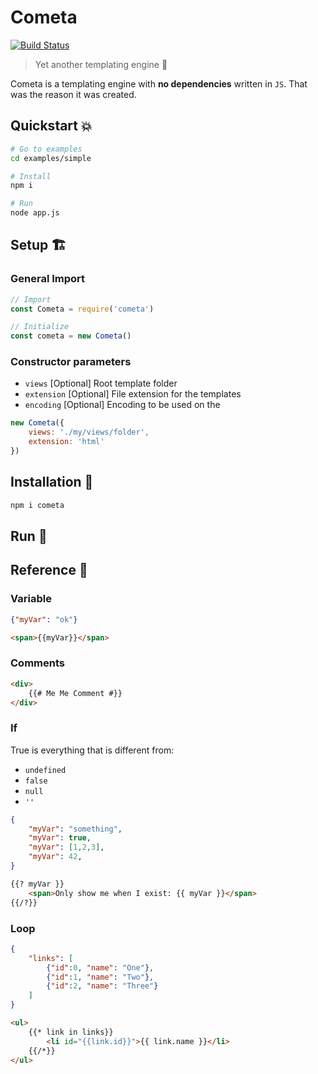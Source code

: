 # Cometa

[![Build Status](https://travis-ci.org/CupCakeArmy/cometa.svg?branch=master)](https://travis-ci.org/CupCakeArmy/cometa)

> Yet another templating engine 📠

Cometa is a templating engine with **no dependencies** written in `JS`. That was the reason it was created.

## Quickstart 💥

```bash
# Go to examples
cd examples/simple

# Install
npm i

# Run
node app.js
```

## Setup 🏗

### General Import

```javascript
// Import
const Cometa = require('cometa')

// Initialize
const cometa = new Cometa()
```

### Constructor parameters

- `views` [Optional] Root template folder
- `extension` [Optional] File extension for the templates
- `encoding` [Optional] Encoding to be used on the

```javascript
new Cometa({
	views: './my/views/folder',
	extension: 'html'
})
```

## Installation 🚂

```bash
npm i cometa
```

## Run 🚀



## Reference 📒

### Variable

```json
{"myVar": "ok"}
```

```html
<span>{{myVar}}</span>
```

### Comments

```html
<div>
	{{# Me Me Comment #}}
</div>
```

### If

True is everything that is different from:

- `undefined`
- `false`
- `null`
- `''`

```json
{
	"myVar": "something",
	"myVar": true,
	"myVar": [1,2,3],
	"myVar": 42,
}
```

```html
{{? myVar }}
	<span>Only show me when I exist: {{ myVar }}</span>
{{/?}}
```

### Loop

```json
{
	"links": [
		{"id":0, "name": "One"},
		{"id":1, "name": "Two"},
		{"id":2, "name": "Three"}
	]
}
```

```html
<ul>
	{{* link in links}}
		<li id="{{link.id}}">{{ link.name }}</li>
	{{/*}}
</ul>
```
